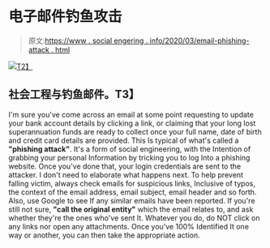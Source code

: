 # 电子邮件钓鱼攻击

> 原文:[https://www . social engering . info/2020/03/email-phishing-attack . html](https://www.socialengineering.info/2020/03/email-phishing-attack.html)

[![](../Images/fc789cabba70cf9b124532e4275c370c.png)T2】](https://1.bp.blogspot.com/-cNg0DYqnVmI/Xm90BLNw-9I/AAAAAAAAjKs/BJ00OU0tqxgj9w3zG5aWRnK6cuJFxMkagCLcBGAsYHQ/s1600/Phishing%2BEmails.%2Bwww.socialengineers.net.jpg)

## **社会工程与钓鱼邮件。T3】**

I'm sure you've come across an email at some point requesting to update your bank account details by clicking a link, or claiming that your long lost superannuation funds are ready to collect once your full name, date of birth and credit card details are provided.
  This Is typical of what's called a **"phishing attack"**. It's a form of social engineering, with the Intention of grabbing your personal Information by tricking you to log Into a phishing website. Once you've done that, your login credentials are sent to the attacker. I don't need to elaborate what happens next.
  To help prevent falling victim, always check emails for suspicious links, Inclusive of typos, the context of the email address, email subject, email header and so forth. Also, use Google to see If any similar emails have been reported. If you're still not sure, **"call the original entity"** which the email relates to, and ask whether they're the ones who've sent It.
  Whatever you do, do NOT click on any links nor open any attachments. Once you've 100% Identified It one way or another, you can then take the appropriate action.